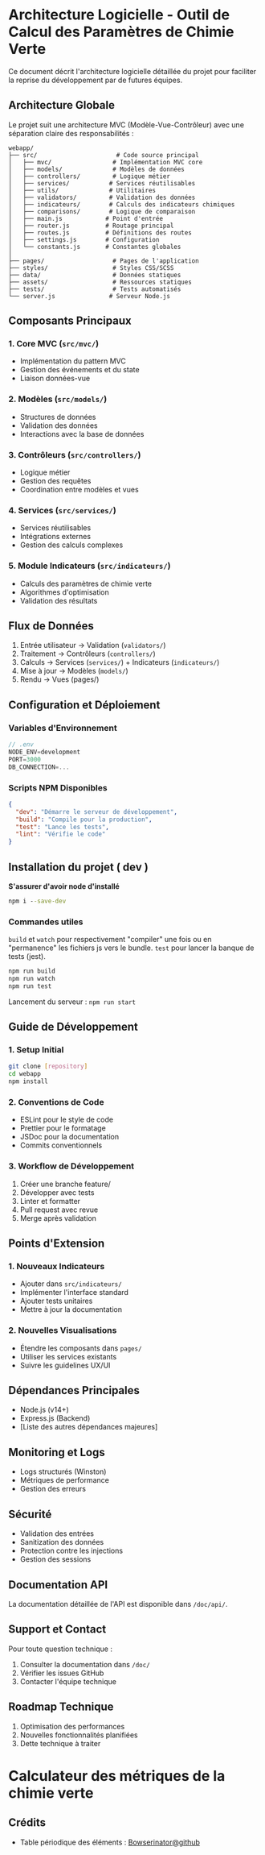 # Architecture Logicielle - Outil de Calcul des Paramètres de Chimie Verte

Ce document décrit l'architecture logicielle détaillée du projet pour faciliter la reprise du développement par de futures équipes.

## Architecture Globale

Le projet suit une architecture MVC (Modèle-Vue-Contrôleur) avec une séparation claire des responsabilités :

```
webapp/
├── src/                      # Code source principal
│   ├── mvc/                 # Implémentation MVC core
│   ├── models/              # Modèles de données
│   ├── controllers/         # Logique métier
│   ├── services/           # Services réutilisables
│   ├── utils/              # Utilitaires
│   ├── validators/         # Validation des données
│   ├── indicateurs/        # Calculs des indicateurs chimiques
│   ├── comparisons/        # Logique de comparaison
│   ├── main.js            # Point d'entrée
│   ├── router.js          # Routage principal
│   ├── routes.js          # Définitions des routes
│   ├── settings.js        # Configuration
│   └── constants.js       # Constantes globales
│
├── pages/                   # Pages de l'application
├── styles/                  # Styles CSS/SCSS
├── data/                    # Données statiques
├── assets/                  # Ressources statiques
├── tests/                   # Tests automatisés
└── server.js               # Serveur Node.js
```

## Composants Principaux

### 1. Core MVC (`src/mvc/`)
- Implémentation du pattern MVC
- Gestion des événements et du state
- Liaison données-vue

### 2. Modèles (`src/models/`)
- Structures de données
- Validation des données
- Interactions avec la base de données

### 3. Contrôleurs (`src/controllers/`)
- Logique métier
- Gestion des requêtes
- Coordination entre modèles et vues

### 4. Services (`src/services/`)
- Services réutilisables
- Intégrations externes
- Gestion des calculs complexes

### 5. Module Indicateurs (`src/indicateurs/`)
- Calculs des paramètres de chimie verte
- Algorithmes d'optimisation
- Validation des résultats

## Flux de Données

1. Entrée utilisateur → Validation (`validators/`)
2. Traitement → Contrôleurs (`controllers/`)
3. Calculs → Services (`services/`) + Indicateurs (`indicateurs/`)
4. Mise à jour → Modèles (`models/`)
5. Rendu → Vues (pages/)

## Configuration et Déploiement

### Variables d'Environnement
```javascript
// .env
NODE_ENV=development
PORT=3000
DB_CONNECTION=...
```


### Scripts NPM Disponibles
```json
{
  "dev": "Démarre le serveur de développement",
  "build": "Compile pour la production",
  "test": "Lance les tests",
  "lint": "Vérifie le code"
}
```
<!-- ALEXANDRE --> 
## Installation du projet ( dev )
**S'assurer d'avoir node d'installé**
```cmd
npm i --save-dev
```
<!-- ALEXANDRE --> 
### Commandes utiles
`build` et `watch` pour respectivement "compiler" une fois ou en "permanence" les fichiers js vers le bundle.
`test` pour lancer la banque de tests (jest).

```cmd
npm run build
npm run watch
npm run test
```

Lancement du serveur : `npm run start`


## Guide de Développement

<!-- ALEXANDRE --> 
### 1. Setup Initial
```bash
git clone [repository]
cd webapp
npm install
```

### 2. Conventions de Code
- ESLint pour le style de code
- Prettier pour le formatage
- JSDoc pour la documentation
- Commits conventionnels

### 3. Workflow de Développement
1. Créer une branche feature/
2. Développer avec tests
3. Linter et formatter
4. Pull request avec revue
5. Merge après validation

## Points d'Extension

### 1. Nouveaux Indicateurs
- Ajouter dans `src/indicateurs/`
- Implémenter l'interface standard
- Ajouter tests unitaires
- Mettre à jour la documentation

### 2. Nouvelles Visualisations
- Étendre les composants dans `pages/`
- Utiliser les services existants
- Suivre les guidelines UX/UI

## Dépendances Principales

- Node.js (v14+)
- Express.js (Backend)
- [Liste des autres dépendances majeures]

## Monitoring et Logs

- Logs structurés (Winston)
- Métriques de performance
- Gestion des erreurs

## Sécurité

- Validation des entrées
- Sanitization des données
- Protection contre les injections
- Gestion des sessions

## Documentation API

La documentation détaillée de l'API est disponible dans `/doc/api/`.

## Support et Contact

Pour toute question technique :
1. Consulter la documentation dans `/doc/`
2. Vérifier les issues GitHub
3. Contacter l'équipe technique

## Roadmap Technique

1. Optimisation des performances
2. Nouvelles fonctionnalités planifiées
3. Dette technique à traiter


# Calculateur des métriques de la chimie verte


## Crédits 
- Table périodique des éléments : [Bowserinator@github]("https://github.com/Bowserinator/Periodic-Table-JSON")




